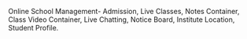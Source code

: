 Online School Management-
Admission, Live Classes, Notes Container, Class Video Container, Live Chatting,
Notice Board, Institute Location, Student Profile.

